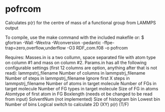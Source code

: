 # pofrcom
Calculates p(r) for the centre of mass of a functional group from LAMMPS output

To compile, use the make command with the included makefile or:
$ gfortran -Wall -Wextra -Wconversion -pedantic -ffpe-trap=zero,overflow,underflow -O3 RDF_com.f08 -o pofrcom

Requires:
Masses.in is a two collumn, space separated file with atom type on column #1 and mass on column #2.
Params.in has all the following configurable settings (first 12 columns are option, anything after that is not read):
lammpstrj_filename
Number of columns in lammpstrj_filename
Number of steps in lammpstrj_filename
Ignore first X steps in lammpstrj_filename
Number of atoms in target molecule
Number of FGs in target molecule
Number of FG types in target molecule
Size of FG in atoms
Atomtype of first atom in FG
Boxlength (needs ot be changed to be read from input)
SolventNum (not implemented)
Size of histogram bin
Lowest bin
Number of bins
Logical switch to calculate 2D (XY) p(r) (T/F)
